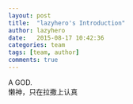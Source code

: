 ```yaml
---
layout: post
title:  "lazyhero's Introduction"
author: lazyhero
date:   2015-08-17 10:42:36
categories: team
tags: [team, author]
comments: true
---
```


A GOD.  
懒神，只在拉撒上认真